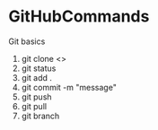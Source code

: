 # GitHubCommands
Git basics


1. git clone <<URL of the repository>>
2. git status
3. git add .
4. git commit -m "message"
5. git push
6. git pull
7. git branch
